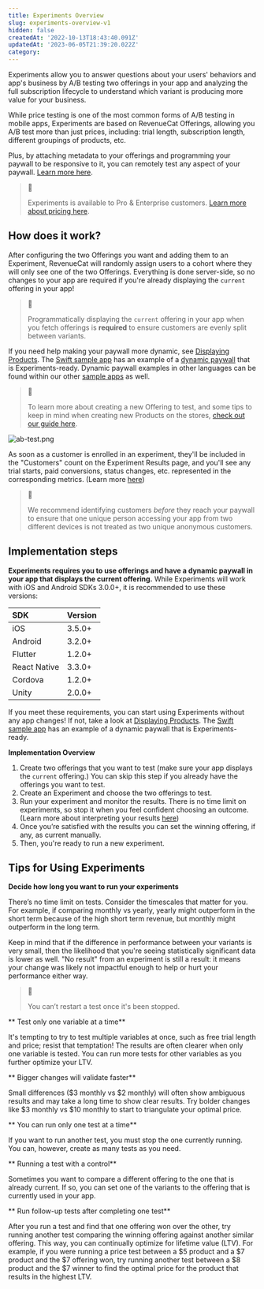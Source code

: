 ```yaml
---
title: Experiments Overview
slug: experiments-overview-v1
hidden: false
createdAt: '2022-10-13T18:43:40.091Z'
updatedAt: '2023-06-05T21:39:20.022Z'
category: 
---
```

Experiments allow you to answer questions about your users' behaviors and app's business by A/B testing two offerings in your app and analyzing the full subscription lifecycle to understand which variant is producing more value for your business.

While price testing is one of the most common forms of A/B testing in mobile apps, Experiments are based on RevenueCat Offerings, allowing you A/B test more than just prices, including: trial length, subscription length, different groupings of products, etc.

Plus, by attaching metadata to your offerings and programming your paywall to be responsive to it, you can remotely test any aspect of your paywall. [Learn more here](https://www.revenuecat.com/docs/offering-metadata).

> 📘 
> 
> Experiments is available to Pro & Enterprise customers. [Learn more about pricing here](https://www.revenuecat.com/pricing/).

## How does it work?

After configuring the two Offerings you want and adding them to an Experiment, RevenueCat will randomly assign users to a cohort where they will only see one of the two Offerings. Everything is done server-side, so no changes to your app are required if you're already displaying the `current` offering in your app! 

> 🚧 
> 
> Programmatically displaying the `current` offering in your app when you fetch offerings is **required** to ensure customers are evenly split between variants.

If you need help making your paywall more dynamic, see [Displaying Products](doc:displaying-products). The [Swift sample app](https://github.com/RevenueCat/purchases-ios/tree/main/Examples) has an example of a [dynamic paywall](https://github.com/RevenueCat/purchases-ios/blob/main/Examples/MagicWeather/MagicWeather/Sources/Controllers/PaywallViewController.swift) that is Experiments-ready. Dynamic paywall examples in other languages can be found within our other [sample apps](https://www.revenuecat.com/docs/sample-apps) as well.

> 📘 
> 
> To learn more about creating a new Offering to test, and some tips to keep in mind when creating new Products on the stores, [check out our guide here](doc:creating-offerings-to-test).

![](https://files.readme.io/34bba5f-ab-test.png "ab-test.png")

As soon as a customer is enrolled in an experiment, they'll be included in the "Customers" count on the Experiment Results page, and you'll see any trial starts, paid conversions, status changes, etc. represented in the corresponding metrics. (Learn more [here](doc:experiments-results-v1))

> 📘 
> 
> We recommend identifying customers _before_ they reach your paywall to ensure that one unique person accessing your app from two different devices is not treated as two unique anonymous customers.

## Implementation steps

**Experiments requires you to use offerings and have a dynamic paywall in your app that displays the current offering.** While Experiments will work with iOS and Android SDKs 3.0.0+, it is recommended to use these versions:

| SDK          | Version |
| :----------- | :------ |
| iOS          | 3.5.0+  |
| Android      | 3.2.0+  |
| Flutter      | 1.2.0+  |
| React Native | 3.3.0+  |
| Cordova      | 1.2.0+  |
| Unity        | 2.0.0+  |

If you meet these requirements, you can start using Experiments without any app changes! If not, take a look at [Displaying Products](doc:displaying-products). The [Swift sample app](https://github.com/RevenueCat/purchases-ios/tree/master/Examples/SwiftExample) has an example of a dynamic paywall that is Experiments-ready.

**Implementation Overview**

1. Create two offerings that you want to test (make sure your app displays the `current` offering.) You can skip this step if you already have the offerings you want to test.
2. Create an Experiment and choose the two offerings to test.
3. Run your experiment and monitor the results. There is no time limit on experiments, so stop it when you feel confident choosing an outcome. (Learn more about interpreting your results [here](doc:experiments-results-v1))
4. Once you’re satisfied with the results you can set the winning offering, if any, as current manually.
5. Then, you're ready to run a new experiment.

## Tips for Using Experiments

**Decide how long you want to run your experiments**

There’s no time limit on tests. Consider the timescales that matter for you. For example, if comparing monthly vs yearly, yearly might outperform in the short term because of the high short term revenue, but monthly might outperform in the long term.

Keep in mind that if the difference in performance between your variants is very small, then the likelihood that you're seeing statistically significant data is lower as well. "No result" from an experiment is still a result: it means your change was likely not impactful enough to help or hurt your performance either way.

> 📘 
> 
> You can’t restart a test once it's been stopped.

** Test only one variable at a time**

It's tempting to try to test multiple variables at once, such as free trial length and price; resist that temptation! The results are often clearer when only one variable is tested. You can run more tests for other variables as you further optimize your LTV.

** Bigger changes will validate faster**

Small differences ($3 monthly vs $2 monthly) will often show ambiguous results and may take a long time to show clear results. Try bolder changes like $3 monthly vs $10 monthly to start to triangulate your optimal price.

** You can run only one test at a time**

If you want to run another test, you must stop the one currently running. You can, however, create as many tests as you need.

** Running a test with a control**

Sometimes you want to compare a different offering to the one that is already current. If so, you can set one of the variants to the offering that is currently used in your app.

** Run follow-up tests after completing one test**

After you run a test and find that one offering won over the other, try running another test comparing the winning offering against another similar offering. This way, you can continually optimize for lifetime value (LTV). For example, if you were running a price test between a $5 product and a $7 product and the $7 offering won, try running another test between a $8 product and the $7 winner to find the optimal price for the product that results in the highest LTV.